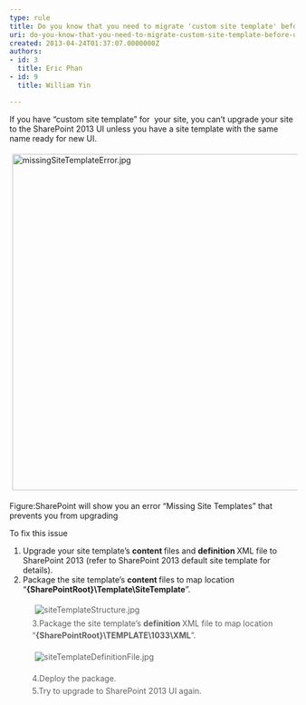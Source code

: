 ```yaml
---
type: rule
title: Do you know that you need to migrate 'custom site template' before upgrade to SharePoint 2013 UI?
uri: do-you-know-that-you-need-to-migrate-custom-site-template-before-upgrade-to-sharepoint--ui
created: 2013-04-24T01:37:07.0000000Z
authors:
- id: 3
  title: Eric Phan
- id: 9
  title: William Yin

---
```




<span class='intro'> <p>If you have “custom site template” for &#160;your site, you can’t upgrade your site to the SharePoint 2013 UI unless you have a site template with the same name ready for new UI.</p><p><img src="./missingSiteTemplateError.jpg" alt="missingSiteTemplateError.jpg" style="margin&#58;5px;width&#58;593px;" /><br></p><p><span class="ssw-rteStyle-FigureNormal">Figure&#58;SharePoint will show you an error “Missing Site Templates” that prevents you from upgrading</span><br></p> </span>

<p>​To fix this issue</p><div><ol><li>Upgrade your site template’s <strong>content </strong>files and <strong>definition </strong>XML file to SharePoint 2013 (refer to SharePoint 2013 default site template for details).<br></li><li>Package the site template’s <strong>content </strong>files to map location “<strong>&#123;SharePointRoot&#125;\Template\SiteTemplate</strong>”.<br></li></ol></div><div><blockquote style="margin&#58;0px 0px 0px 40px;border&#58;none;padding&#58;0px;"><div><img src="./siteTemplateStructure.jpg" alt="siteTemplateStructure.jpg" style="margin&#58;5px;" />&#160;</div><div><span style="line-height&#58;21px;">3</span><span style="line-height&#58;21px;">.Package the site template’s <strong>definition </strong>XML file to map location “<strong>&#123;SharePointRoot&#125;\TEMPLATE\1033\XML</strong>”.</span><br></div></blockquote></div><p></p><blockquote style="margin&#58;0px 0px 0px 40px;border&#58;none;padding&#58;0px;"><p><img src="./siteTemplateDefinitionFile.jpg" alt="siteTemplateDefinitionFile.jpg" style="margin&#58;5px;" />&#160;</p><span style="line-height&#58;1.6;">4.</span><span style="line-height&#58;1.6;">Deploy the package.</span><br></blockquote><blockquote style="margin&#58;0px 0px 0px 40px;border&#58;none;padding&#58;0px;"><div><span style="line-height&#58;1.6;">5.</span><span style="line-height&#58;1.6;">Try to upgrade to SharePoint 2013 UI again.</span><br></div><p><br></p></blockquote><p></p>


